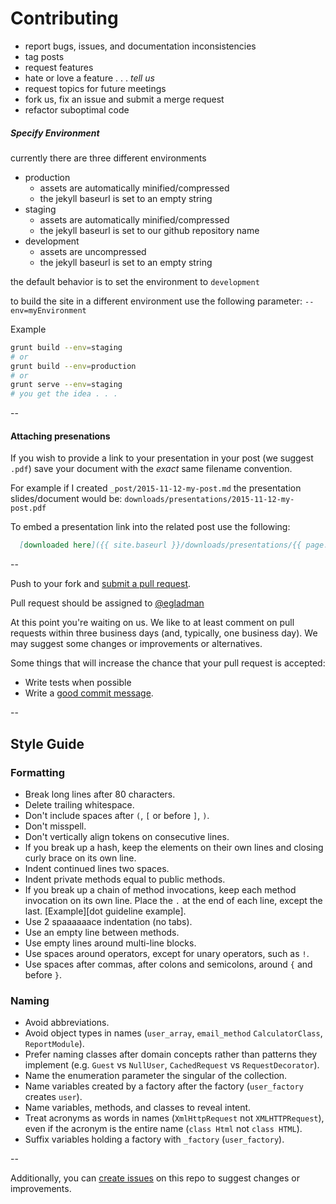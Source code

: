 # Contributing
  - report bugs, issues, and documentation inconsistencies
  - tag posts
  - request features
  - hate or love a feature . . . *tell us*
  - request topics for future meetings
  - fork us, fix an issue and submit a merge request
  - refactor suboptimal code


##### Specify Environment

currently there are three different environments

  - production
    - assets are automatically minified/compressed
    - the jekyll baseurl is set to an empty string
  - staging
    - assets are automatically minified/compressed
    - the jekyll baseurl is set to our github repository name
  - development
    - assets are uncompressed
    - the jekyll baseurl is set to an empty string

the default behavior is to set the environment to `development`

to build the site in a different environment use the following parameter: `--env=myEnvironment`  

Example

  ```bash
  grunt build --env=staging
  # or
  grunt build --env=production
  # or
  grunt serve --env=staging
  # you get the idea . . .
  ```

--


#### Attaching presenations

  If you wish to provide a link to your presentation in your post (we suggest `.pdf`)
  save your document with the *exact* same filename convention.

  For example if I created `_post/2015-11-12-my-post.md`
  the presentation slides/document would be: `downloads/presentations/2015-11-12-my-post.pdf`

  To embed a presentation link into the related post use the following:
  ```md
    [downloaded here]({{ site.baseurl }}/downloads/presentations/{{ page.path | remove: "_posts/" | replace: '.md', '.pdf' }})
  ```


--

Push to your fork and [submit a pull request][pr].

Pull request should be assigned to [@egladman](http://github.com/egladman)


[pr]: https://github.com/osuosc/open-source-club-website/compare/

At this point you're waiting on us. We like to at least comment on pull requests
within three business days (and, typically, one business day). We may suggest
some changes or improvements or alternatives.

Some things that will increase the chance that your pull request is accepted:

* Write tests when possible
* Write a [good commit message][commit].

[commit]: http://tbaggery.com/2008/04/19/a-note-about-git-commit-messages.html

--

## Style Guide

### Formatting

* Break long lines after 80 characters.
* Delete trailing whitespace.
* Don't include spaces after `(`, `[` or before `]`, `)`.
* Don't misspell.
* Don't vertically align tokens on consecutive lines.
* If you break up a hash, keep the elements on their own lines and closing curly
  brace on its own line.
* Indent continued lines two spaces.
* Indent private methods equal to public methods.
* If you break up a chain of method invocations, keep each method invocation on
  its own line. Place the `.` at the end of each line, except the last.
  [Example][dot guideline example].
* Use 2 spaaaaaace indentation (no tabs).
* Use an empty line between methods.
* Use empty lines around multi-line blocks.
* Use spaces around operators, except for unary operators, such as `!`.
* Use spaces after commas, after colons and semicolons, around `{` and before
  `}`.


### Naming

* Avoid abbreviations.
* Avoid object types in names (`user_array`, `email_method` `CalculatorClass`, `ReportModule`).
* Prefer naming classes after domain concepts rather than patterns they
  implement (e.g. `Guest` vs `NullUser`, `CachedRequest` vs `RequestDecorator`).
* Name the enumeration parameter the singular of the collection.
* Name variables created by a factory after the factory (`user_factory`
  creates `user`).
* Name variables, methods, and classes to reveal intent.
* Treat acronyms as words in names (`XmlHttpRequest` not `XMLHTTPRequest`),
  even if the acronym is the entire name (`class Html` not `class HTML`).
* Suffix variables holding a factory with `_factory` (`user_factory`).

--

Additionally, you can [create issues](https://github.com/osuosc/open-source-club-website/issues) on this repo to suggest changes or improvements.
